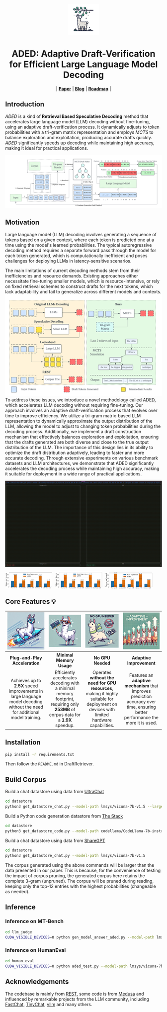 <p align="center">
    <img src="./media/logo.png" width="20%" alt="ADED logo">
</p>
<h1 align="center">
    ADED: Adaptive Draft-Verification for Efficient Large Language Model Decoding
</h1>

<p align="center">
| <a href="https://arxiv.org/abs/2407.12021"><b>Paper</b></a> | <a href="https://sites.google.com/view/aded-page/"><b>Blog</b></a> | <a href="https://github.com/liuxukun2000/ADED/issues"><b>Roadmap</b></a> | 
</p>

## Introduction

*ADED* is a kind of **Retrieval Based Speculative Decoding** method that accelerates large language model (LLM) decoding without fine-tuning, using an adaptive draft-verification process. It dynamically adjusts to token probabilities with a tri-gram matrix representation and employs *MCTS* to balance exploration and exploitation, producing accurate drafts quickly. *ADED* significantly speeds up decoding while maintaining high accuracy, making it ideal for practical applications.

![speed](./media/full_proc.svg)

## Motivation

Large language model (LLM) decoding involves generating a sequence of tokens based on a given context, where each token is predicted one at a time using the model's learned probabilities. The typical autoregressive decoding method requires a separate forward pass through the model for each token generated, which is computationally inefficient and poses challenges for deploying LLMs in latency-sensitive scenarios. 

The main limitations of current decoding methods stem from their inefficiencies and resource demands. Existing approaches either necessitate fine-tuning smaller models, which is resource-intensive, or rely on fixed retrieval schemes to construct drafts for the next tokens, which lack adaptability and fail to generalize across different models and contexts. 
![speed](./media/cmp.svg)
To address these issues, we introduce a novel methodology called ADED, which accelerates LLM decoding without requiring fine-tuning. Our approach involves an adaptive draft-verification process that evolves over time to improve efficiency. We utilize a tri-gram matrix-based LLM representation to dynamically approximate the output distribution of the LLM, allowing the model to adjust to changing token probabilities during the decoding process. Additionally, we implement a draft construction mechanism that effectively balances exploration and exploitation, ensuring that the drafts generated are both diverse and close to the true output distribution of the LLM. The importance of this design lies in its ability to optimize the draft distribution adaptively, leading to faster and more accurate decoding. Through extensive experiments on various benchmark datasets and LLM architectures, we demonstrate that ADED significantly accelerates the decoding process while maintaining high accuracy, making it suitable for deployment in a wide range of practical applications.

![speed](./media/speedup.gif)
<div style="display: flex; align-items: center;">
    <img src="./media/mt_bench_data.png" width="30%" alt="ADED logo" style="margin-right: 10px;">
    <img src="./media/alpaca_data.png" width="30%" alt="ADED logo" style="margin-right: 10px;">
    <img src="./media/human_data.png" width="30%" alt="ADED logo" style="margin-right: 10px;">
</div>

## Core Features 💡

| <img src="./media/plugin.png" alt="Plug-and-Play Acceleration" width="150"/> | <img src="./media/ram.png" alt="Minimal Memory Usage" width="150"/> | <img src="./media/gpu.png" alt="No GPU Needed" width="150"/> | <img src="./media/adp.png" alt="Adaptive Improvement" width="150"/> |
|:-------------------------------------------------------------:|:-------------------------------------------------:|:----------------------------------:|:-------------------------------------------------:|
| **Plug-and-Play Acceleration**                                | **Minimal Memory Usage**                          | **No GPU Needed**                  | **Adaptive Improvement**                          |
| Achieves up to **2.5X** speed improvements in large language model decoding without the need for additional model training. | Efficiently accelerates decoding with a minimal memory footprint, requiring only **253MB** of corpus data for a **1.9X** speedup. | Operates **without the need for GPU resources**, making it highly suitable for deployment on devices with limited hardware capabilities. | Features an **adaptive mechanism** that improves prediction accuracy over time, ensuring better performance the more it is used. |

<!-- + **Plug-and-Play Acceleration**: Achieves up to **2.5X** speed improvements in large language model decoding without the need for additional model training. 

+ **Minimal Memory Usage**: Efficiently accelerates decoding with a minimal memory footprint, requiring only **253MB** of corpus data for a **1.9X** speedup. 

+ **No GPU Needed**: Operates **without the need for GPU resources**, making it highly suitable for deployment on devices with limited hardware capabilities. 


+ **Adaptive Improvement**: Features an **adaptive mechanism** that improves prediction accuracy over time, ensuring better performance the more it is used.  -->

## Installation
```bash
pip install -r requirements.txt
```
Then follow the `README.md` in DraftRetriever.

## Build Corpus

Build a chat datastore using data from [UltraChat](https://huggingface.co/datasets/stingning/ultrachat) 
```bash
cd datastore
python3 get_datastore_chat.py --model-path lmsys/vicuna-7b-v1.5 --large-datastore True 
```
Build a Python code generation datastore from [The Stack](https://huggingface.co/datasets/bigcode/the-stack) 
```bash
cd datastore
python3 get_datastore_code.py --model-path codellama/CodeLlama-7b-instruct-hf --large-datastore True 
```
Build a chat datastore using data from [ShareGPT](https://huggingface.co/datasets/Aeala/ShareGPT_Vicuna_unfiltered)
```bash
cd datastore
python3 get_datastore_chat.py --model-path lmsys/vicuna-7b-v1.5 
```


The corpus generated using the above commands will be larger than the data presented in our paper. This is because, for the convenience of testing the impact of corpus pruning, the generated corpus here retains the complete 3-gram (unpruned). The corpus will be pruned during reading, keeping only the top-12 entries with the highest probabilities (changeable as needed).

## Inference

### Inference on MT-Bench
```bash
cd llm_judge
CUDA_VISIBLE_DEVICES=0 python gen_model_answer_aded.py --model-path lmsys/vicuna-7b-v1.5 --model-id vicuna-7b-v1.5 --datastore-path ../datastore/datastore_chat_large.idx
```

### Inference on HumanEval
```bash
cd human_eval
CUDA_VISIBLE_DEVICES=0 python aded_test.py --model-path lmsys/vicuna-7b-v1.5 --datastore-path ../datastore/datastore_stack_large.idx
```


## Acknowledgements
The codebase is mainly from [REST](https://github.com/FasterDecoding/REST), some code is from [Medusa](https://github.com/FasterDecoding/Medusa) and influenced by remarkable projects from the LLM community, including [FastChat](https://github.com/lm-sys/FastChat), [TinyChat](https://github.com/mit-han-lab/llm-awq/tree/main/), [vllm](https://github.com/vllm-project/vllm) and many others.

